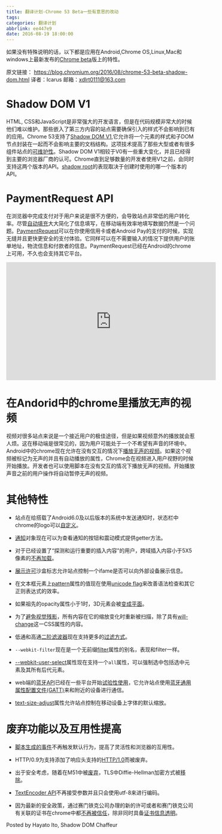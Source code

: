 ```yaml
---
title: 翻译计划-Chrome 53 Beta一些有意思的改动
tags:
categories: 翻译计划
abbrlink: ee447e9
date: 2016-08-19 18:00:00
---
```

如果没有特殊说明的话，以下都是应用在Android,Chrome OS,Linux,Mac和windows上最新发布的[Chrome beta](https://www.google.com/landing/chrome/beta/)版上的特性。
<!-- more -->
原文链接： https://blog.chromium.org/2016/08/chrome-53-beta-shadow-dom.html
译者：Icarus
邮箱：xdlrt0111@163.com

# Shadow DOM V1

HTML, CSS和JavaScript是非常强大的开发语言，但是在代码规模非常大的时候他们难以维护。那些嵌入了第三方内容的站点需要确保引入的样式不会影响到已有的应用。Chrome 53支持了[Shadow DOM V1](https://w3c.github.io/webcomponents/spec/shadow/),它允许将一个元素的样式和子DOM节点封装在一起而不会影响主要的文档结构。这项技术提高了那些大型或者有很多组件站点的[可维护性](https://developers.google.com/web/fundamentals/primers/shadowdom/)。Shadow DOM V1相较于V0有一些重大变化，并且已经得到主要的浏览器厂商的认可。Chrome直到足够数量的开发者使用V1之前，会同时支持这两个版本的API。[shadow root](https://developer.mozilla.org/en-US/docs/Web/API/ShadowRoot)的表现取决于创建时使用的哪一个版本的API。

# PaymentRequest API

在浏览器中完成支付对于用户来说是很不方便的，会导致站点非常低的用户转化率。尽管[自动填充](https://developers.google.com/web/updates/2015/06/checkout-faster-with-autofill)大大简化了信息填写，在移动端有效率地填写数据仍然是一个问题。[PaymentRequest](https://www.w3.org/TR/payment-request/#paymentrequest-interface)可以在你使用信用卡或者Android Pay的支付的时候，实现无缝并且更快更安全的支付体验。它同样可以在不需要输入的情况下提供用户的账单地址，物流信息和付款者的信息。PaymentRequest已经在Android的chrome上可用，不久也会支持其它平台。

<iframe allowfullscreen="" data-thumbnail-src="https://i.ytimg.com/vi/hmqZxP6iTpo/0.jpg" frameborder="0" height="315" src="https://www.youtube.com/embed/hmqZxP6iTpo?feature=player_embedded" width="560"></iframe>


# 在Andorid中的chrome里播放无声的视频

视频对很多站点来说是一个接近用户的极佳途径，但是如果视频意外的播放就会惹人烦。这在移动端是很常见的，因为用户可能处于一个不希望有声音的环境中。Android中的chrome现在允许在没有交互的情况下[播放无声的视频](https://developers.google.com/web/updates/2016/07/autoplay)。如果这个视频被标记为无声的并且有自动播放的属性，Chrome会在视频进入用户视野的时候开始播放。开发者也可以使用脚本在没有交互的情况下播放无声的视频。开始播放声音之前的用户操作将自动暂停无声的视频。

# 其他特性

- 站点在给搭载了Android6.0及以后版本的系统中发送通知时，状态栏中chrome的logo可以[自定义](https://medium.com/@gauntface/custom-notification-badges-for-all-df524a4003e8#.3tk146m8y)。

- [通知](https://developer.mozilla.org/en-US/docs/Web/API/notification)对象现在可以为查看通知的按钮和震动模式提供getter方法。

- 对于已经设置了“探测和运行重要的插入内容”的用户，跨域插入内容小于5X5像素的[不再加载](https://groups.google.com/a/chromium.org/d/msg/chromium-dev/QL2K4yFVg_U/vj44YWOaAwAJ)。

- [展示许可](https://w3c.github.io/presentation-api/#sandboxing-and-the-allow-presentation-keyword)沙盒标志允许站点控制一个ifame是否可以向外部设备展示信息。

- 在文本框元素上[pattern](https://html.spec.whatwg.org/multipage/forms.html#the-pattern-attribute)属性的值现在使用[unicode flag](https://mathiasbynens.be/notes/es6-unicode-regex)来改善语法检查和其它正则表达式的效率。

- 如果祖先的opacity属性小于1时，3D元素会被[变成平面](https://googlechrome.github.io/samples/css-opacity-force-flattening/index.html)。

- 为了[避免视觉残影](https://googlechrome.github.io/samples/css-will-change-transform-rasterization/index.html)，所有内容在它的缩放变化时重新被扫描，除了具有[will-change](https://developer.mozilla.org/en-US/docs/Web/CSS/will-change)这一CSS属性的内容。

- 低通和高通[二阶滤波器](https://webaudio.github.io/web-audio-api/#the-biquadfilternode-interface)现在支持更多的[过滤方式](https://webaudio.github.io/web-audio-api/#filters-characteristics)。

- `--webkit-filter`现在是一个无前缀[filter](https://developer.mozilla.org/en-US/docs/Web/CSS/filter)属性的别名，表现和filter一样。

- [--webkit-user-select](https://www.chromestatus.com/feature/5062926088011776)属性现在支持一个`all`属性，可以强制选中包括选中元素及其所有后代元素。

- web端的[蓝牙API](https://developers.google.com/web/updates/2015/07/interact-with-ble-devices-on-the-web?hl=en)已经在一些平台开始[试验性使用](https://developers.google.com/web/updates/2015/07/interact-with-ble-devices-on-the-web#available-for-origin-trials)，它允许站点使用[蓝牙通用属性配置文件(GATT)](https://developer.bluetooth.org/TechnologyOverview/Pages/GATT.aspx)来和附近的设备进行通信。

- [text-size-adjust](https://developer.mozilla.org/en-US/docs/Web/CSS/text-size-adjust)属性允许站点控制在移动设备上字体的默认缩放。

# 废弃功能以及互用性提高

- [脚本生成的事件](https://w3c.github.io/uievents/#trusted-events)不再触发默认行为，提高了灵活性和浏览器的互用性。

- HTTP/0.9为支持添加了响应头支持的[HTTP/1.0](https://tools.ietf.org/html/rfc1945)而被废弃。

- 出于安全考虑，随着在M51中被[废弃](https://www.chromestatus.com/feature/5752033759985664)，TLS中Diffie-Hellman加密方式被[移除](https://www.chromestatus.com/feature/5128908798164992)。

- [TextEncoder API](https://developer.mozilla.org/en-US/docs/Web/API/TextEncoder)不再接受参数并且只会使用utf-8来进行编码。

- 因为最新的安全政策，通过赛门铁克公司办理的新的许可或者和赛门铁克公司有关联的证书在chrome中都[不再被信任](https://security.googleblog.com/2015/10/sustaining-digital-certificate-security.html)，除非同时具备[证书信息透明](https://sites.google.com/a/chromium.org/dev/Home/chromium-security/certificate-transparency?pli=1)。

Posted by Hayato Ito, Shadow DOM Chaffeur